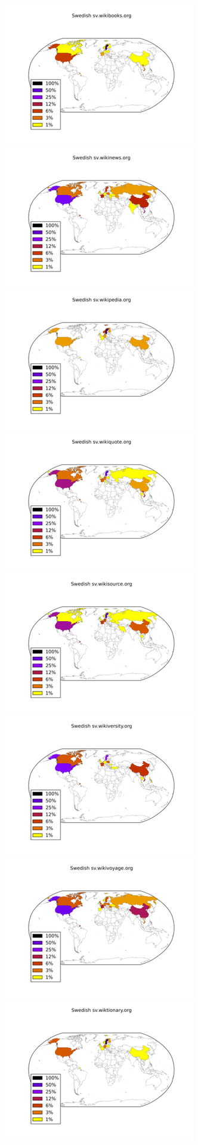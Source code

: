 ![](/images/Swedish-sv.wikibooks.org.png)
![](/images/Swedish-sv.wikinews.org.png)
![](/images/Swedish-sv.wikipedia.org.png)
![](/images/Swedish-sv.wikiquote.org.png)
![](/images/Swedish-sv.wikisource.org.png)
![](/images/Swedish-sv.wikiversity.org.png)
![](/images/Swedish-sv.wikivoyage.org.png)
![](/images/Swedish-sv.wiktionary.org.png)

